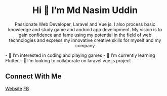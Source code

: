 <h1 align="center">Hi 👋 I’m Md Nasim Uddin</h1>

<p align="center">Passionate Web Developer, Laravel and Vue js. I also process basic knowledge and study game and android app development. My vision is to gain confidence and fame using my 
potential in the field of web technologies and express my innovative creative skills for myself and my company</p>
- 👀 I’m interested in coding and playing games
- 🌱 I’m currently learning Flutter
- 💞️ I’m looking to collaborate on laravel vue js project

<h2>Connect With Me</h2>
<a href="https://nasimuddin.dev">Website</a>
<a href="https://facebook.com/nasimahmed.eng">FB</a>
<!---
Nasim25/Nasim25 is a ✨ special ✨ repository because its `README.md` (this file) appears on your GitHub profile.
You can click the Preview link to take a look at your changes.
--->

